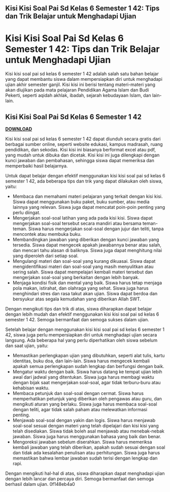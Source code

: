 ## Kisi Kisi Soal Pai Sd Kelas 6 Semester 1 42: Tips dan Trik Belajar untuk Menghadapi Ujian

  
# Kisi Kisi Soal Pai Sd Kelas 6 Semester 1 42: Tips dan Trik Belajar untuk Menghadapi Ujian
 
Kisi kisi soal pai sd kelas 6 semester 1 42 adalah salah satu bahan belajar yang dapat membantu siswa dalam mempersiapkan diri untuk menghadapi ujian akhir semester ganjil. Kisi kisi ini berisi tentang materi-materi yang akan diujikan pada mata pelajaran Pendidikan Agama Islam dan Budi Pekerti, seperti aqidah akhlak, ibadah, sejarah kebudayaan Islam, dan lain-lain.
 
## Kisi Kisi Soal Pai Sd Kelas 6 Semester 1 42


[**DOWNLOAD**](https://www.google.com/url?q=https%3A%2F%2Furluss.com%2F2tK7T4&sa=D&sntz=1&usg=AOvVaw0Cq8J5zWFZRp2ciFTZUntH)

 
Kisi kisi soal pai sd kelas 6 semester 1 42 dapat diunduh secara gratis dari berbagai sumber online, seperti website edukasi, kampus madrasah, ruang pendidikan, dan sekodas. Kisi kisi ini biasanya berformat excel atau pdf, yang mudah untuk dibuka dan dicetak. Kisi kisi ini juga dilengkapi dengan kunci jawaban dan pembahasan, sehingga siswa dapat memeriksa dan memperbaiki hasil belajarnya.
 
Untuk dapat belajar dengan efektif menggunakan kisi kisi soal pai sd kelas 6 semester 1 42, ada beberapa tips dan trik yang dapat dilakukan oleh siswa, yaitu:
 
- Membaca dan memahami materi pelajaran yang terkait dengan kisi kisi. Siswa dapat menggunakan buku paket, buku sumber, atau media lainnya yang relevan. Siswa juga dapat mencatat poin-poin penting yang perlu diingat.
- Mengerjakan soal-soal latihan yang ada pada kisi kisi. Siswa dapat mengerjakan soal-soal tersebut secara mandiri atau bersama teman-teman. Siswa harus mengerjakan soal-soal dengan jujur dan teliti, tanpa mencontek atau membuka buku.
- Membandingkan jawaban yang diberikan dengan kunci jawaban yang tersedia. Siswa dapat mengecek apakah jawabannya benar atau salah, dan mencari tahu alasan di baliknya. Siswa juga dapat menghitung nilai yang diperoleh dari setiap soal.
- Mengulangi materi dan soal-soal yang kurang dikuasai. Siswa dapat mengidentifikasi materi dan soal-soal yang masih menyulitkan atau sering salah. Siswa dapat mempelajari kembali materi tersebut dan mengerjakan soal-soal yang berkaitan dengan lebih banyak.
- Menjaga kondisi fisik dan mental yang baik. Siswa harus tetap menjaga pola makan, istirahat, dan olahraga yang sehat. Siswa juga harus menghindari stres dan rasa takut akan ujian. Siswa dapat berdoa dan bersyukur atas segala kemudahan yang diberikan Allah SWT.

Dengan mengikuti tips dan trik di atas, siswa diharapkan dapat belajar dengan lebih mudah dan efektif menggunakan kisi kisi soal pai sd kelas 6 semester 1 42. Semoga bermanfaat dan semoga sukses dalam ujian.
  
Setelah belajar dengan menggunakan kisi kisi soal pai sd kelas 6 semester 1 42, siswa juga perlu mempersiapkan diri untuk menghadapi ujian secara langsung. Ada beberapa hal yang perlu diperhatikan oleh siswa sebelum dan saat ujian, yaitu:

- Memastikan perlengkapan ujian yang dibutuhkan, seperti alat tulis, kartu identitas, buku doa, dan lain-lain. Siswa harus mengecek kembali apakah semua perlengkapan sudah lengkap dan berfungsi dengan baik.
- Mengatur waktu dengan baik. Siswa harus datang ke tempat ujian lebih awal dari jadwal yang ditentukan. Siswa juga harus membagi waktu dengan bijak saat mengerjakan soal-soal, agar tidak terburu-buru atau kehabisan waktu.
- Membaca petunjuk dan soal-soal dengan cermat. Siswa harus memperhatikan petunjuk yang diberikan oleh pengawas atau guru, dan mengikuti aturan yang berlaku. Siswa juga harus membaca soal-soal dengan teliti, agar tidak salah paham atau melewatkan informasi penting.
- Menjawab soal-soal dengan yakin dan logis. Siswa harus menjawab soal-soal sesuai dengan materi yang telah dipelajari dan kisi kisi yang telah disediakan. Siswa tidak boleh asal menjawab atau menebak-nebak jawaban. Siswa juga harus menggunakan bahasa yang baik dan benar.
- Mengoreksi jawaban sebelum diserahkan. Siswa harus memeriksa kembali jawaban yang telah diberikan, apakah sudah sesuai dengan soal dan tidak ada kesalahan penulisan atau perhitungan. Siswa juga harus memastikan bahwa lembar jawaban sudah terisi dengan lengkap dan rapi.

Dengan mengikuti hal-hal di atas, siswa diharapkan dapat menghadapi ujian dengan lebih lancar dan percaya diri. Semoga bermanfaat dan semoga berhasil dalam ujian.
 0f148eb4a0
